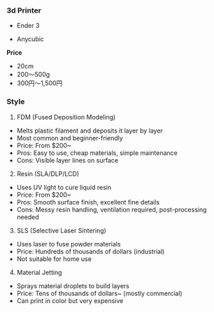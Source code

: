 ### 3d Printer

* Ender 3

* Anycubic



**Price**
* 20cm
* 200〜500g
* 300円〜1,500円


### Style

1. FDM (Fused Deposition Modeling)

* Melts plastic filament and deposits it layer by layer
* Most common and beginner-friendly
* Price: From $200~
* Pros: Easy to use, cheap materials, simple maintenance
* Cons: Visible layer lines on surface

2. Resin (SLA/DLP/LCD)

* Uses UV light to cure liquid resin
* Price: From $200~
* Pros: Smooth surface finish, excellent fine details
* Cons: Messy resin handling, ventilation required, post-processing needed

3. SLS (Selective Laser Sintering)

* Uses laser to fuse powder materials
* Price: Hundreds of thousands of dollars (industrial)
* Not suitable for home use
 
4. Material Jetting

* Sprays material droplets to build layers
* Price: Tens of thousands of dollars~ (mostly commercial)
* Can print in color but very expensive
